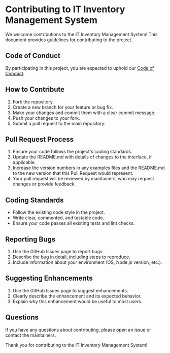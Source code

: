 # Contributing to IT Inventory Management System

We welcome contributions to the IT Inventory Management System! This document provides guidelines for contributing to the project.

## Code of Conduct

By participating in this project, you are expected to uphold our [Code of Conduct](CODE_OF_CONDUCT.md).

## How to Contribute

1. Fork the repository.
2. Create a new branch for your feature or bug fix.
3. Make your changes and commit them with a clear commit message.
4. Push your changes to your fork.
5. Submit a pull request to the main repository.

## Pull Request Process

1. Ensure your code follows the project's coding standards.
2. Update the README.md with details of changes to the interface, if applicable.
3. Increase the version numbers in any examples files and the README.md to the new version that this Pull Request would represent.
4. Your pull request will be reviewed by maintainers, who may request changes or provide feedback.

## Coding Standards

- Follow the existing code style in the project.
- Write clear, commented, and testable code.
- Ensure your code passes all existing tests and lint checks.

## Reporting Bugs

1. Use the GitHub Issues page to report bugs.
2. Describe the bug in detail, including steps to reproduce.
3. Include information about your environment (OS, Node.js version, etc.).

## Suggesting Enhancements

1. Use the GitHub Issues page to suggest enhancements.
2. Clearly describe the enhancement and its expected behavior.
3. Explain why this enhancement would be useful to most users.

## Questions

If you have any questions about contributing, please open an issue or contact the maintainers.

Thank you for contributing to the IT Inventory Management System!
